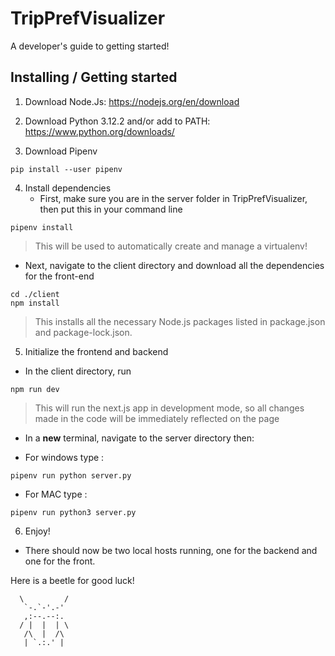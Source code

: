 # TripPrefVisualizer 

A developer's guide to getting started!

## Installing / Getting started

1. Download Node.Js: https://nodejs.org/en/download

2. Download Python 3.12.2 and/or add to PATH: https://www.python.org/downloads/

3. Download Pipenv
```shell
pip install --user pipenv
```
4. Install dependencies
    * First, make sure you are in the server folder in TripPrefVisualizer, then put this in your command line 
```shell
pipenv install
```

> This will be used to automatically create and manage a virtualenv!

- Next, navigate to the client directory and download all the dependencies for the front-end
```shell
cd ./client
npm install
```
> This installs all the necessary Node.js packages listed in package.json and package-lock.json.

5. Initialize the frontend and backend
- In the client directory, run
```shell
npm run dev
```
> This will run the next.js app in development mode, so all changes made in the code will be immediately reflected on the page

- In a **new** terminal, navigate to the server directory then:
* For windows type :
```shell
pipenv run python server.py
```

* For MAC type :
```shell
pipenv run python3 server.py
``` 

6. Enjoy!
- There should now be two local hosts running, one for the backend and one for the front.

Here is a beetle for good luck! 
```shell
  \         /         
   `-.`-'.-'
   ,:--.--:.
  / |  |  | \
   /\  |  /\
   | `.:.' |
```
